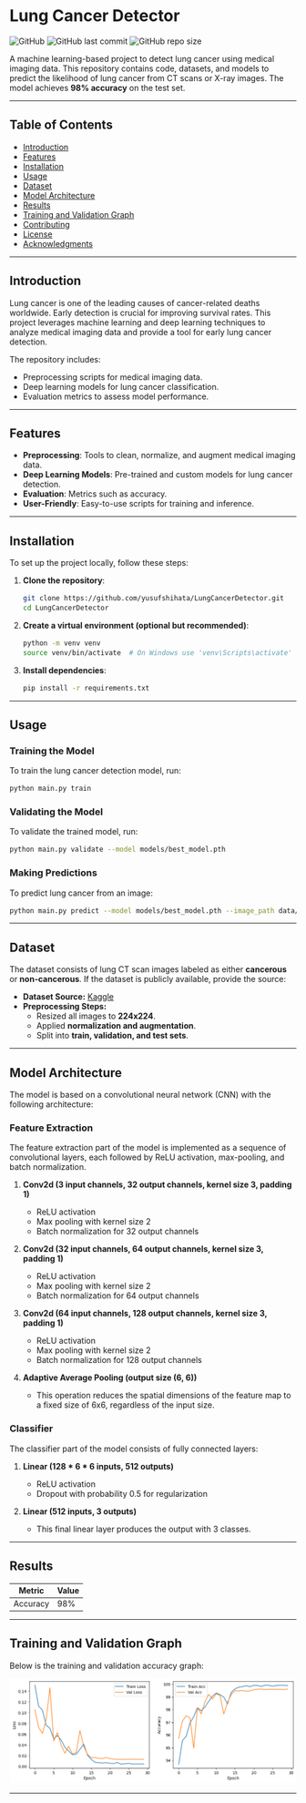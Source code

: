 # Lung Cancer Detector

![GitHub](https://img.shields.io/github/license/yusufshihata/LungCancerDetector)
![GitHub last commit](https://img.shields.io/github/last-commit/yusufshihata/LungCancerDetector)
![GitHub repo size](https://img.shields.io/github/repo-size/yusufshihata/LungCancerDetector)

A machine learning-based project to detect lung cancer using medical imaging data. This repository contains code, datasets, and models to predict the likelihood of lung cancer from CT scans or X-ray images. The model achieves **98% accuracy** on the test set.

---

## Table of Contents
- [Introduction](#introduction)
- [Features](#features)
- [Installation](#installation)
- [Usage](#usage)
- [Dataset](#dataset)
- [Model Architecture](#model-architecture)
- [Results](#results)
- [Training and Validation Graph](#training-and-validation-graph)
- [Contributing](#contributing)
- [License](#license)
- [Acknowledgments](#acknowledgments)

---

## Introduction

Lung cancer is one of the leading causes of cancer-related deaths worldwide. Early detection is crucial for improving survival rates. This project leverages machine learning and deep learning techniques to analyze medical imaging data and provide a tool for early lung cancer detection.

The repository includes:
- Preprocessing scripts for medical imaging data.
- Deep learning models for lung cancer classification.
- Evaluation metrics to assess model performance.

---

## Features

- **Preprocessing**: Tools to clean, normalize, and augment medical imaging data.
- **Deep Learning Models**: Pre-trained and custom models for lung cancer detection.
- **Evaluation**: Metrics such as accuracy.
- **User-Friendly**: Easy-to-use scripts for training and inference.

---

## Installation

To set up the project locally, follow these steps:

1. **Clone the repository**:
   ```bash
   git clone https://github.com/yusufshihata/LungCancerDetector.git
   cd LungCancerDetector
   ```

2. **Create a virtual environment (optional but recommended)**:
   ```bash
   python -m venv venv
   source venv/bin/activate  # On Windows use 'venv\Scripts\activate'
   ```

3. **Install dependencies**:
   ```bash
   pip install -r requirements.txt
   ```

---

## Usage

### **Training the Model**
To train the lung cancer detection model, run:
```bash
python main.py train
```

### **Validating the Model**
To validate the trained model, run:
```bash
python main.py validate --model models/best_model.pth
```

### **Making Predictions**
To predict lung cancer from an image:
```bash
python main.py predict --model models/best_model.pth --image_path data/sample_image.jpg
```

---

## Dataset

The dataset consists of lung CT scan images labeled as either **cancerous** or **non-cancerous**. If the dataset is publicly available, provide the source:

- **Dataset Source:** [Kaggle](https://www.kaggle.com/datasets/andrewmvd/lung-and-colon-cancer-histopathological-images)
- **Preprocessing Steps:**
  - Resized all images to **224x224**.
  - Applied **normalization and augmentation**.
  - Split into **train, validation, and test sets**.

---

## Model Architecture

The model is based on a convolutional neural network (CNN) with the following architecture:

### Feature Extraction
The feature extraction part of the model is implemented as a sequence of convolutional layers, each followed by ReLU activation, max-pooling, and batch normalization.

1. **Conv2d (3 input channels, 32 output channels, kernel size 3, padding 1)**
   - ReLU activation
   - Max pooling with kernel size 2
   - Batch normalization for 32 output channels

2. **Conv2d (32 input channels, 64 output channels, kernel size 3, padding 1)**
   - ReLU activation
   - Max pooling with kernel size 2
   - Batch normalization for 64 output channels

3. **Conv2d (64 input channels, 128 output channels, kernel size 3, padding 1)**
   - ReLU activation
   - Max pooling with kernel size 2
   - Batch normalization for 128 output channels

4. **Adaptive Average Pooling (output size (6, 6))**
   - This operation reduces the spatial dimensions of the feature map to a fixed size of 6x6, regardless of the input size.

### Classifier
The classifier part of the model consists of fully connected layers:

1. **Linear (128 * 6 * 6 inputs, 512 outputs)**
   - ReLU activation
   - Dropout with probability 0.5 for regularization

2. **Linear (512 inputs, 3 outputs)**
   - This final linear layer produces the output with 3 classes.

---

## Results

| Metric    | Value  |
|-----------|--------|
| Accuracy  | 98%    |

---

## Training and Validation Graph

Below is the training and validation accuracy graph:

![Training Graph](output/image.png)

---
